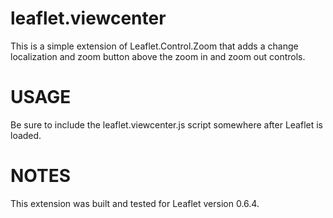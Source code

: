 leaflet.viewcenter
==================

This is a simple extension of Leaflet.Control.Zoom that adds a change localization and zoom button above the zoom in and zoom out controls.


USAGE
=====

Be sure to include the leaflet.viewcenter.js script somewhere after Leaflet is loaded.



NOTES
=====

This extension was built and tested for Leaflet version 0.6.4.
